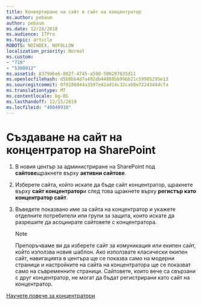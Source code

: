 ```yaml
---
title: Конвертиране на сайт в сайт на концентратор
ms.author: pebaum
author: pebaum
ms.date: 12/28/2018
ms.audience: ITPro
ms.topic: article
ROBOTS: NOINDEX, NOFOLLOW
localization_priority: Normal
ms.custom:
- "710"
- "5300012"
ms.assetid: 837996e6-802f-4745-a590-500207835d11
ms.openlocfilehash: d5b8bb4d7a492db44888bb99bb21c59985295e13
ms.sourcegitcommit: 0f0186044a3597e42ad14c32ca58e7224344dcfa
ms.translationtype: MT
ms.contentlocale: bg-BG
ms.lasthandoff: 12/15/2019
ms.locfileid: "40049938"
---
```

# <a name="create-a-sharepoint-hub-site"></a>Създаване на сайт на концентратор на SharePoint

1. В новия център за администриране на SharePoint под **сайтове**щракнете върху **активни сайтове**.

2. Изберете сайта, който искате да бъде сайт концентратор, щракнете върху **сайт концентратор**и след това щракнете върху **регистър като концентратор сайт**.

3. Въведете показвано име за сайта на концентратор и укажете отделните потребители или групи за защита, които искате да разрешите да асоциирате сайтовете с концентратора.

    > [!NOTE]
    >  Препоръчваме ви да изберете сайт за комуникация или екипен сайт, който използва новия шаблон. Ако използвате класически екипен сайт, навигацията в центъра ще се показва само на модерни страници и настройките на сайта на концентратора ще се показват само на съвременните страници. Сайтовете, които вече са свързани с друг концентратор, не могат да бъдат регистрирани като сайт на концентратор.
  
[Научете повече за концентратори](https://go.microsoft.com/fwlink/?linkid=869149)
  